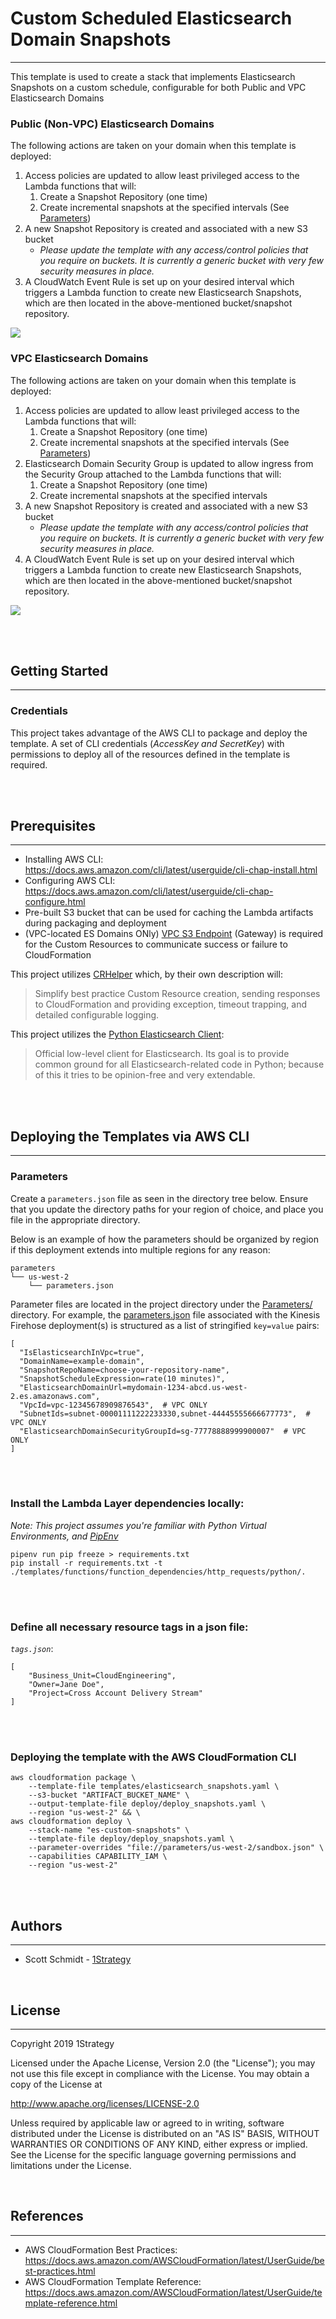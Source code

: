 # Custom Scheduled Elasticsearch Domain Snapshots
---
This template is used to create a stack that implements Elasticsearch Snapshots on a custom schedule, configurable for both Public and VPC Elasticsearch Domains

### Public (Non-VPC) Elasticsearch Domains
The following actions are taken on your domain when this template is deployed:
1. Access policies are updated to allow least privileged access to the Lambda functions that will:
    1. Create a Snapshot Repository (one time)
    1. Create incremental snapshots at the specified intervals (See [Parameters](#parameters-span-idparametersspan))
1. A new Snapshot Repository is created and associated with a new S3 bucket
    - _Please update the template with any access/control policies that you require on buckets. It is currently a generic bucket with very few security measures in place._
1. A CloudWatch Event Rule is set up on your desired interval which triggers a Lambda function to create new Elasticsearch Snapshots, which are then located in the above-mentioned bucket/snapshot repository.

![](./images/public-custom-snapshots.png)

### VPC Elasticsearch Domains
The following actions are taken on your domain when this template is deployed:
1. Access policies are updated to allow least privileged access to the Lambda functions that will:
    1. Create a Snapshot Repository (one time)
    1. Create incremental snapshots at the specified intervals (See [Parameters](#parameters-span-idparametersspan))
1. Elasticsearch Domain Security Group is updated to allow ingress from the Security Group attached to the Lambda functions that will:
    1. Create a Snapshot Repository (one time)
    1. Create incremental snapshots at the specified intervals
1. A new Snapshot Repository is created and associated with a new S3 bucket
    - _Please update the template with any access/control policies that you require on buckets. It is currently a generic bucket with very few security measures in place._
1. A CloudWatch Event Rule is set up on your desired interval which triggers a Lambda function to create new Elasticsearch Snapshots, which are then located in the above-mentioned bucket/snapshot repository.

![](./images/vpc-custom-snapshots.png)

<br /><br />

## Getting Started
---

### Credentials
This project takes advantage of the AWS CLI to package and deploy the template. A set of CLI credentials (*AccessKey and SecretKey*) with permissions to deploy all of the resources defined in the template is required.

<br /><br />

## Prerequisites
---

* Installing AWS CLI:  https://docs.aws.amazon.com/cli/latest/userguide/cli-chap-install.html
* Configuring AWS CLI: https://docs.aws.amazon.com/cli/latest/userguide/cli-chap-configure.html
* Pre-built S3 bucket that can be used for caching the Lambda artifacts during packaging and deployment
* (VPC-located ES Domains ONly) [VPC S3 Endpoint](https://docs.aws.amazon.com/vpc/latest/userguide/vpc-endpoints-access.html) (Gateway) is required for the Custom Resources to communicate success or failure to CloudFormation

This project utilizes [CRHelper](https://pypi.org/project/crhelper/) which, by their own description will:
> Simplify best practice Custom Resource creation, sending responses to CloudFormation and providing exception, timeout trapping, and detailed configurable logging.

This project utilizes the [Python Elasticsearch Client](https://elasticsearch-py.readthedocs.io/en/master/):
> Official low-level client for Elasticsearch. Its goal is to provide common ground for all Elasticsearch-related code in Python; because of this it tries to be opinion-free and very extendable.

<br /><br />

## Deploying the Templates via AWS CLI
---

### Parameters <span id="parameters"></span>
Create a `parameters.json` file as seen in the directory tree below. Ensure that you update the directory paths for your region of choice, and place you file in the appropriate directory.

Below is an example of how the parameters should be organized by region if this deployment extends into multiple regions for any reason:

```
parameters
└── us-west-2
    └── parameters.json
```

Parameter files are located in the project directory under the [Parameters/](./parameters) directory. For example, the [parameters.json](./parameters/us-west-2/parameters.json) file associated with the Kinesis Firehose deployment(s) is structured as a list of stringified `key=value` pairs:

```
[
  "IsElasticsearchInVpc=true",
  "DomainName=example-domain",
  "SnapshotRepoName=choose-your-repository-name",
  "SnapshotScheduleExpression=rate(10 minutes)",
  "ElasticsearchDomainUrl=mydomain-1234-abcd.us-west-2.es.amazonaws.com",
  "VpcId=vpc-12345678909876543",  # VPC ONLY
  "SubnetIds=subnet-00001111222233330,subnet-44445555666677773",  # VPC ONLY
  "ElasticsearchDomainSecurityGroupId=sg-77778888999900007"  # VPC ONLY
]
```

<br /><br />

### Install the Lambda Layer dependencies locally:
_Note: This project assumes you're familiar with Python Virtual Environments, and [PipEnv](https://pipenv.readthedocs.io/en/latest/)_
```
pipenv run pip freeze > requirements.txt
pip install -r requirements.txt -t ./templates/functions/function_dependencies/http_requests/python/.
```

<br /><br />

### Define all necessary resource tags in a json file:

*`tags.json`*:
```
[
    "Business_Unit=CloudEngineering",
    "Owner=Jane Doe",
    "Project=Cross Account Delivery Stream"
]
```

<br /><br />

### Deploying the template with the AWS CloudFormation CLI

```
aws cloudformation package \
    --template-file templates/elasticsearch_snapshots.yaml \
    --s3-bucket "ARTIFACT_BUCKET_NAME" \
    --output-template-file deploy/deploy_snapshots.yaml \
    --region "us-west-2" && \
aws cloudformation deploy \
    --stack-name "es-custom-snapshots" \
    --template-file deploy/deploy_snapshots.yaml \
    --parameter-overrides "file://parameters/us-west-2/sandbox.json" \
    --capabilities CAPABILITY_IAM \
    --region "us-west-2"
 ```

<br /><br />

 ## Authors
 ---

* Scott Schmidt - [1Strategy](https://www.1strategy.com)

<br />

## License
---
Copyright 2019 1Strategy

Licensed under the Apache License, Version 2.0 (the "License"); you may not use this file except in compliance with the License. You may obtain a copy of the License at

http://www.apache.org/licenses/LICENSE-2.0

Unless required by applicable law or agreed to in writing, software distributed under the License is distributed on an "AS IS" BASIS, WITHOUT WARRANTIES OR CONDITIONS OF ANY KIND, either express or implied. See the License for the specific language governing permissions and limitations under the License.

<br />

## References
---
* AWS CloudFormation Best Practices: https://docs.aws.amazon.com/AWSCloudFormation/latest/UserGuide/best-practices.html
* AWS CloudFormation Template Reference: https://docs.aws.amazon.com/AWSCloudFormation/latest/UserGuide/template-reference.html

